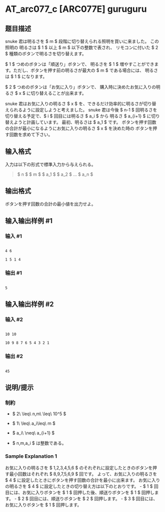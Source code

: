 # AT_arc077_c [ARC077E] guruguru

## 题目描述

[problemUrl]: https://atcoder.jp/contests/arc077/tasks/arc077_c

snuke 君は明るさを $ m $ 段階に切り替えられる照明を買いに来ました。 この照明の 明るさは $ 1 $ 以上 $ m $ 以下の整数で表され、 リモコンに付いた $ 2 $ 種類のボタンで明るさを切り替えます。

$ 1 $ つめのボタンは「順送り」ボタンで、 明るさを $ 1 $ 増やすことができます。ただし、ボタンを押す前の明るさが最大の $ m $ である場合には、 明るさは $ 1 $ になります。

$ 2 $ つめのボタンは「お気に入り」ボタンで、 購入時に決めたお気に入りの明るさ $ x $ に切り替えることが出来ます。

snuke 君はお気に入りの明るさ $ x $ を、できるだけ効率的に明るさが切り替えられるように設定しようと考えました。 snuke 君は今後 $ n-1 $ 回明るさを切り替える予定で、$ i $ 回目には明るさ $ a_i $ から 明るさ $ a_{i+1} $ に切り替えようと計画しています。 最初、明るさは $ a_1 $ です。 ボタンを押す回数の合計が最小になるようにお気に入りの明るさ $ x $ を決めた時の ボタンを押す回数を求めて下さい。

## 输入格式

入力は以下の形式で標準入力から与えられる。

> $ n $ $ m $ $ a_1 $ $ a_2 $ … $ a_n $

## 输出格式

ボタンを押す回数の合計の最小値を出力せよ。

## 输入输出样例 #1

### 输入 #1

```
4 6
1 5 1 4
```

### 输出 #1

```
5
```

## 输入输出样例 #2

### 输入 #2

```
10 10
10 9 8 7 6 5 4 3 2 1
```

### 输出 #2

```
45
```

## 说明/提示

### 制約

- $ 2\ \leq\ n,m\ \leq\ 10^5 $
- $ 1\ \leq\ a_i\leq\ m $
- $ a_i\ \neq\ a_{i+1} $
- $ n,m,a_i $ は整数である。

### Sample Explanation 1

お気に入りの明るさを $ 1,2,3,4,5,6 $ のそれぞれに設定したときのボタンを押す最小回数はそれぞれ $ 8,9,7,5,6,9 $ 回です。 よって、お気に入りの明るさを $ 4 $ に設定したときにボタンを押す回数の合計を最小に出来ます。 お気に入りの明るさを $ 4 $ に設定したときの切り替え方は以下のとおりです。 - $ 1 $ 回目には、お気に入りボタンを $ 1 $ 回押した後、順送りボタンを $ 1 $ 回押します。 - $ 2 $ 回目には、順送りボタンを $ 2 $ 回押します。 - $ 3 $ 回目には、お気に入りボタンを $ 1 $ 回押します。
